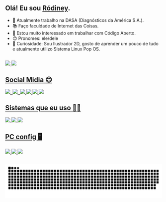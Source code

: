 ## Olá! Eu sou [Ródiney](https://github.com/rodineyw).

- 👔 Atualmente trabalho na DASA (Diagnósticos da América S.A.).
- 📚️ Faço faculdade de Internet das Coisas.
- 🥰 Estou muito interessado em trabalhar com Código Aberto. 
- 😊 Pronomes: ele/dele
- 🧐 Curiosidade: Sou Ilustrador 2D, gosto de aprender um pouco de tudo e atualmente utilizo Sistema Linux Pop OS.

##

<div>
  <a href="https://github.com/rodineyw">
  <img height="50%" src="https://github-readme-stats.vercel.app/api?username=rodineyw&show_icons=true&theme=dracula"ude_all_commits=true&count_private=true"/>
  <img height="42%" src="https://github-readme-stats.vercel.app/api/top-langs/?username=rodineyw&langs_count=8https://github.com/rodineyw/github-readme-stats&theme=dracula&lang_count=10" />

##


<p align="center">
                 <h2>Social Midia 😊</h2>
                 
<div>
  <a href="https://www.behance.net/roodart_">
  <img height="40em" src="https://img.shields.io/badge/-Behance-blue?style=for-the-badge&logo=behance&logoColor=white"/>
  <a href="https://www.instagram.com/roodart_/?hl=pt-br">
  <img sheight="40em" rc="https://img.shields.io/badge/Instagram-E4405F?style=for-the-badge&logo=instagram&logoColor=white"/>
  <a href="https://www.linkedin.com/in/r%C3%B3diney-wanderson-06945b90/">
  <img height="40em" src="https://img.shields.io/badge/LinkedIn-0077B5?style=for-the-badge&logo=linkedin&logoColor=white"/>
  <a href="https://br.pinterest.com/roodart_/">
  <img sheight="40em" rc="https://img.shields.io/badge/Pinterest-%23E60023.svg?&style=for-the-badge&logo=Pinterest&logoColor=white"/>
  <a href="https://www.reddit.com/user/iaeroooy">
  <img height="40em" src="https://img.shields.io/badge/Reddit-FF4500?style=for-the-badge&logo=reddit&logoColor=white"/>
  <a href="https://twitter.com/eirood_">
  <img height="40em" src="https://img.shields.io/badge/Twitter-1DA1F2?style=for-the-badge&logo=twitter&logoColor=white"/>
  <a href="https://www.twitch.tv/roodart_">
  <img height="40em" src="https://img.shields.io/badge/Twitch-9146FF?style=for-the-badge&logo=twitch&logoColor=white"/>
  <a href="https://www.youtube.com/channel/UCsPetLlWeL-GDhx-TU7wvvg">
  <img height="40em" src="https://img.shields.io/badge/YouTube-FF0000?style=for-the-badge&logo=youtube&logoColor=white"/>
</div>
</p>

##

<p align="center">
                 <h2>Sistemas que eu uso 👨‍💻</h2>
                 
<div>
  <a href="https://www.apple.com/br/ios/ios-16/">
  <img height="40em" src="https://img.shields.io/badge/Apple-%23000000.svg?style=for-the-badge&logo=apple&logoColor=white"/>
   <a href="https://system76.com/desktops">
  <img height="40em" src="https://img.shields.io/badge/Pop!_OS-48B9C7?style=for-the-badge&logo=Pop!_OS&logoColor=white"/>
   <a href="https://www.microsoft.com/pt-br/windows/get-windows-10">
  <img height="40em" src="https://img.shields.io/badge/Windows-0078D6?style=for-the-badge&logo=windows&logoColor=white"/>  
</div>
</p>

##

<p align="center">
                 <h2>PC config 🖥️</h2>
                 
<div>
  <a href="https://www.amd.com/pt/support/graphics/amd-radeon-r9-series/amd-radeon-r9-300-series/amd-radeon-r9-380x">
  <img height="40em" src="https://img.shields.io/badge/AMD_R9_380x-ED1C24?style=for-the-badge&logo=amd&logoColor=white"/>
  <a href="https://www.intel.com.br/content/www/br/pt/products/sku/77486/intel-core-i34150-processor-3m-cache-3-50-ghz/specifications.html">
  <img height="40em" src="https://img.shields.io/badge/Intel-Core_i3_4th-0071C5?style=for-the-badge&logo=intel&logoColor=white"/>
  <a href="https://br.msi.com/Motherboard/H81M-E33/Gallery)">
  <img height="40em" src="https://img.shields.io/badge/H81M-E33-0071C5?style=for-the-badge&logo=MSI&logoColor=white"/>
</div>
</p>

##

![Snake animation](https://github.com/rodineyw/rodineyw/blob/output/github-contribution-grid-snake.svg)
   
